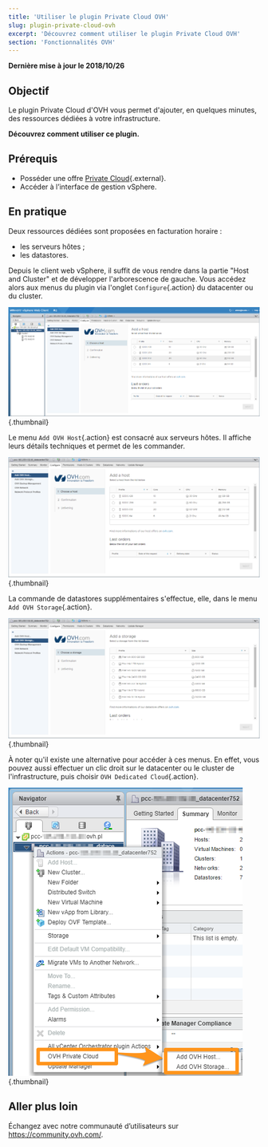 ```yaml
---
title: 'Utiliser le plugin Private Cloud OVH'
slug: plugin-private-cloud-ovh
excerpt: 'Découvrez comment utiliser le plugin Private Cloud OVH'
section: 'Fonctionnalités OVH'
---
```


**Dernière mise à jour le 2018/10/26**

## Objectif

Le plugin Private Cloud d'OVH vous permet d'ajouter, en quelques minutes, des ressources dédiées à votre infrastructure.

**Découvrez comment utiliser ce plugin.**


## Prérequis

- Posséder une offre [Private Cloud](https://www.ovh.com/ca/fr/cloud-prive/){.external}.
- Accéder à l’interface de gestion vSphere.


## En pratique

Deux ressources dédiées sont proposées en facturation horaire :

- les serveurs hôtes ;
- les datastores.

Depuis le client web vSphere, il suffit de vous rendre dans la partie "Host and Cluster" et de développer l'arborescence de gauche. Vous accédez alors aux menus du plugin via l'onglet `Configure`{.action} du datacenter ou du cluster.

![](images/addhost_01.png){.thumbnail}

Le menu `Add OVH Host`{.action} est consacré aux serveurs hôtes. Il affiche leurs détails techniques et permet de les commander.

![](images/addhost_02.png){.thumbnail}

La commande de datastores supplémentaires s'effectue, elle, dans le menu `Add OVH Storage`{.action}.

![](images/addstorage_02.png){.thumbnail}

À noter qu'il existe une alternative pour accéder à ces menus. En effet, vous pouvez aussi effectuer un clic droit sur le datacenter ou le cluster de l'infrastructure, puis choisir `OVH Dedicated Cloud`{.action}.

![Option OVH Dedicated Cloud](images/rightclick.png){.thumbnail}

## Aller plus loin

Échangez avec notre communauté d’utilisateurs sur <https://community.ovh.com/>.